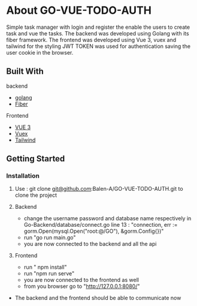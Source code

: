 # About GO-VUE-TODO-AUTH
Simple task manager with login and register the enable the users to create task and vue the tasks.
The backend was developed using Golang with its fiber framework.
The frontend was developed using Vue 3, vuex and tailwind for the styling 
JWT TOKEN was used for authentication saving the user cookie in the browser.

## Built With

backend
* [golang](https://golang.org/)
* [Fiber](https://github.com/gofiber/fiber)


Frontend
* [VUE 3](https://v3.vuejs.org/)
* [Vuex](https://vuex.vuejs.org/guide/)
* [Tailwind](https://tailwindcss.com/docs/guides/vue-3-vite)


<!-- GETTING STARTED -->
## Getting Started

### Installation

1. Use : git clone git@github.com:Balen-A/GO-VUE-TODO-AUTH.git
to clone the project

2. Backend 
    - change the username password and database name respectively in Go-Backend/database/connect.go 
      line 13 : "connection, err := gorm.Open(mysql.Open("root:@/GO"), &gorm.Config{})"
    - run "go run main.go"
    - you are now connected to the backend and all the api
3. Frontend
    - run " npm install"
    - run "npm run serve"
    - you are now connected to the frontend as well
    - from you browser go to "http://127.0.0.1:8080/"
 - The backend and the frontend should be able to communicate now
